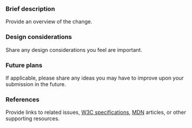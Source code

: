 ### Brief description

Provide an overview of the change.

### Design considerations

Share any design considerations you feel are important.

### Future plans

If applicable, please share any ideas you may have to improve upon your submission in the future.

### References

Provide links to related issues, [W3C specifications](https://www.w3.org/TR/css-2021/), [MDN](http://developer.mozilla.org) articles, or other supporting resources.
